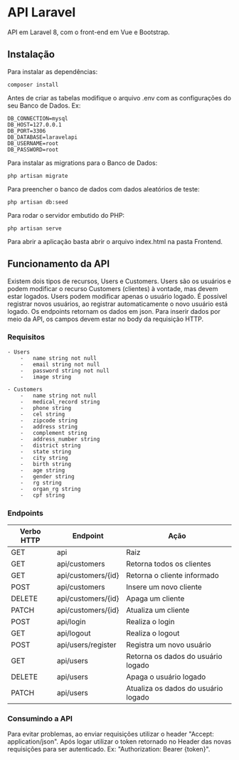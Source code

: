# API Laravel

API em Laravel 8, com o front-end em Vue e Bootstrap.

## Instalação

Para instalar as dependências:
```
composer install
``` 

Antes de criar as tabelas modifique o arquivo .env com as configurações do seu Banco de Dados.
Ex:
```
DB_CONNECTION=mysql
DB_HOST=127.0.0.1
DB_PORT=3306
DB_DATABASE=laravelapi
DB_USERNAME=root
DB_PASSWORD=root
```

Para instalar as migrations para o Banco de Dados:
```
php artisan migrate
```

Para preencher o banco de dados com dados aleatórios de teste:
```
php artisan db:seed
```

Para rodar o servidor embutido do PHP:
```
php artisan serve
```

Para abrir a aplicação basta abrir o arquivo index.html na pasta Frontend.

## Funcionamento da API

Existem dois tipos de recursos, Users e Customers. Users são os usuários e podem modificar o recurso Customers (clientes) à vontade, mas devem estar logados. Users podem modificar apenas o usuário logado. É possível registrar novos usuários, ao registrar automaticamente o novo usuário está logado. Os endpoints retornam os dados em json. Para inserir dados por meio da API, os campos devem estar no body da requisição HTTP.

### Requisitos
    - Users
        -   name string not null
        -   email string not null
        -   password string not null
        -   image string

    - Customers
        -   name string not null
        -   medical_record string
        -   phone string
        -   cel string
        -   zipcode string
        -   address string
        -   complement string
        -   address_number string
        -   district string
        -   state string
        -   city string
        -   birth string
        -   age string
        -   gender string
        -   rg string
        -   organ_rg string
        -   cpf string

### Endpoints

| Verbo HTTP | Endpoint           | Ação                                |
|------------|--------------------|-------------------------------------|
| GET        | api                | Raiz                                |
| GET        | api/customers      | Retorna todos os clientes           |
| GET        | api/customers/{id} | Retorna o cliente informado         |
| POST       | api/customers      | Insere um novo cliente              |
| DELETE     | api/customers/{id} | Apaga um cliente                    |
| PATCH      | api/customers/{id} | Atualiza um cliente                 |
| POST       | api/login          | Realiza o login                     |
| GET        | api/logout         | Realiza o logout                    |
| POST       | api/users/register | Registra um novo usuário            |
| GET        | api/users          | Retorna os dados do usuário logado  |
| DELETE     | api/users          | Apaga o usuário logado              |
| PATCH      | api/users          | Atualiza os dados do usuário logado |


### Consumindo a API

Para evitar problemas, ao enviar requisições utilizar o header "Accept: application/json". Após logar utilizar o token retornado no Header das novas requisições para ser autenticado. Ex: "Authorization: Bearer {token}".
